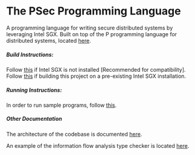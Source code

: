 # The PSec Programming Language

A programming language for writing secure distributed systems by leveraging Intel SGX. Built on top of the P programming language for distributed systems, located [here](https://github.com/p-org/P).

##### Build Instructions:  
Follow [this](docs/SGXInstallation.md) if Intel SGX is not installed [Recommended for compatibility].  
Follow [this](docs/RepoInstallation.md) if building this project on a pre-existing Intel SGX installation.

##### Running Instructions:
In order to run sample programs, follow [this](docs/Running.md).

##### Other Documentation
The architecture of the codebase is documented [here](docs/ArchitectureOverview.md).

An example of the information flow analysis type checker is located [here](docs/InformationFlowTypeCheckerExample.p).